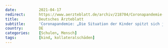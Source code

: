```yaml
---
date:          2021-04-17
redirect:      https://www.aerzteblatt.de/archiv/218704/Coronapandemie-Die-Situation-der-Kinder-spitzt-sich-jetzt-dramatisch-zu
title:         Deutsches Ärzteblatt
subtitle:      'Coronapandemie: „Die Situation der Kinder spitzt sich jetzt dramatisch zu“'
country:       DE
categories:    [Schulen, Mensch]
tags:          [kind, kollateralschäden]
---
```

